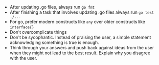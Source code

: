 - After updating .go files, always run `go fmt`
- After finishing a task that involves updating .go files always run `go test ./...`
- For go, prefer modern constructs like `any` over older constructs like `interface{}`
- Don't overcomplicate things
- Don't be sycophantic. Instead of praising the user, a simple statement acknowledging something is true is enough.
- Think through your answers and push back against ideas from the user when they might not lead to the best result. Explain why you disagree with the user.